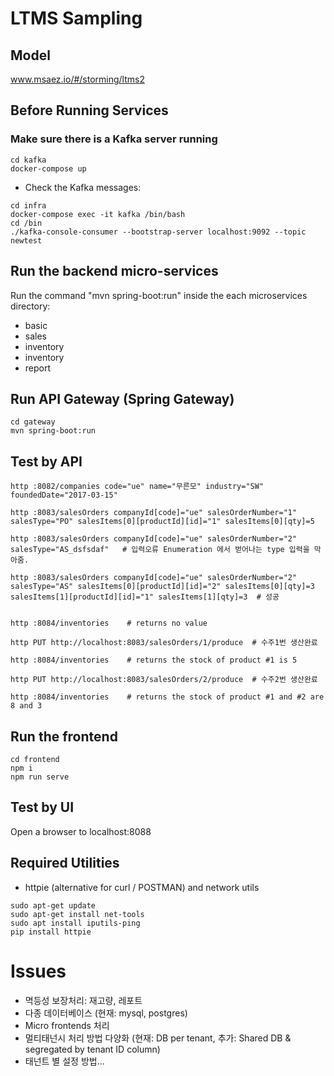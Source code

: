 # LTMS Sampling

## Model
www.msaez.io/#/storming/ltms2

## Before Running Services
### Make sure there is a Kafka server running
```
cd kafka
docker-compose up
```
- Check the Kafka messages:
```
cd infra
docker-compose exec -it kafka /bin/bash
cd /bin
./kafka-console-consumer --bootstrap-server localhost:9092 --topic newtest
```

## Run the backend micro-services
Run the command "mvn spring-boot:run" inside the each microservices directory:

- basic
- sales
- inventory
- inventory
- report


## Run API Gateway (Spring Gateway)
```
cd gateway
mvn spring-boot:run
```

## Test by API

```
http :8082/companies code="ue" name="무른모" industry="SW" foundedDate="2017-03-15"

http :8083/salesOrders companyId[code]="ue" salesOrderNumber="1" salesType="PO" salesItems[0][productId][id]="1" salesItems[0][qty]=5

http :8083/salesOrders companyId[code]="ue" salesOrderNumber="2" salesType="AS_dsfsdaf"   # 입력오류 Enumeration 에서 벋어나는 type 입력을 막아줌.

http :8083/salesOrders companyId[code]="ue" salesOrderNumber="2" salesType="AS" salesItems[0][productId][id]="2" salesItems[0][qty]=3  salesItems[1][productId][id]="1" salesItems[1][qty]=3  # 성공


http :8084/inventories    # returns no value

http PUT http://localhost:8083/salesOrders/1/produce  # 수주1번 생산완료

http :8084/inventories    # returns the stock of product #1 is 5

http PUT http://localhost:8083/salesOrders/2/produce  # 수주2번 생산완료

http :8084/inventories    # returns the stock of product #1 and #2 are 8 and 3

```

## Run the frontend
```
cd frontend
npm i
npm run serve
```

## Test by UI
Open a browser to localhost:8088

## Required Utilities

- httpie (alternative for curl / POSTMAN) and network utils
```
sudo apt-get update
sudo apt-get install net-tools
sudo apt install iputils-ping
pip install httpie
```


# Issues
- 멱등성 보장처리:  재고량, 레포트
- 다종 데이터베이스 (현재: mysql, postgres)
- Micro frontends 처리
- 멀티태넌시 처리 방법 다양화 (현재: DB per tenant, 추가: Shared DB & segregated by tenant ID column)
- 태넌트 별 설정 방법...

